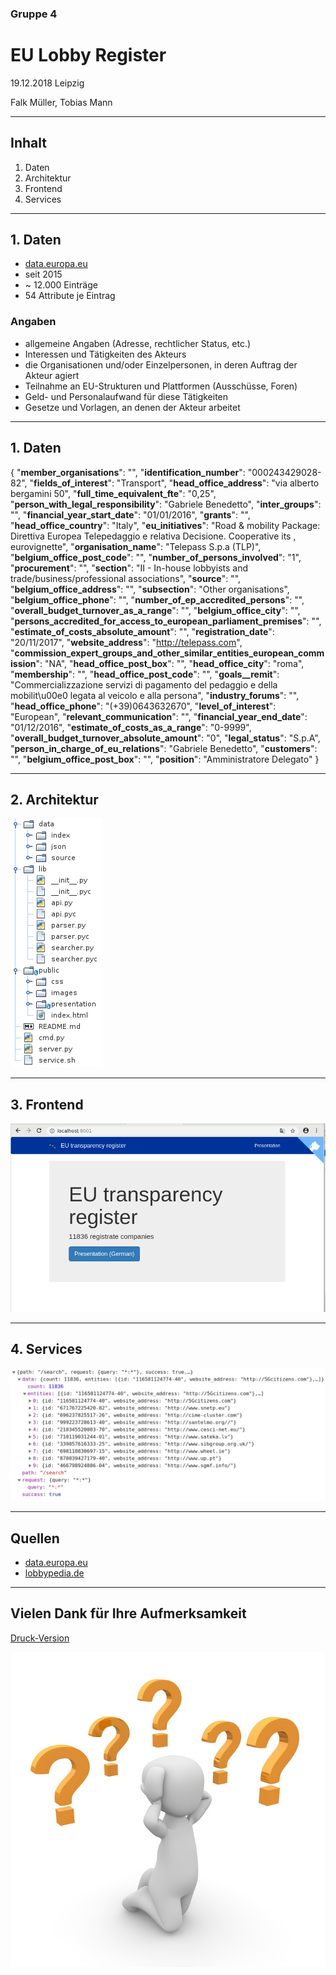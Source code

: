 <!-- .slide: data-layout="main" -->
###  Gruppe 4
# EU Lobby Register

     
19.12.2018 Leipzig

Falk Müller, Tobias Mann

--------------------------------------------------------------------------------

## Inhalt

1. Daten
2. Architektur
3. Frontend
4. Services

--------------------------------------------------------------------------------
<!-- .slide: style="font-size: 0.8em;" -->

## 1. Daten

- [data.europa.eu](https://data.europa.eu/euodp/en/data/dataset/transparency-register)
- seit 2015
- ~ 12.000 Einträge
- 54 Attribute je Eintrag

### Angaben

- allgemeine Angaben (Adresse, rechtlicher Status, etc.)
- Interessen und Tätigkeiten des Akteurs
- die Organisationen und/oder Einzelpersonen, in deren Auftrag der Akteur agiert
- Teilnahme an EU-Strukturen und Plattformen (Ausschüsse, Foren)
- Geld- und Personalaufwand für diese Tätigkeiten
- Gesetze und Vorlagen, an denen der Akteur arbeitet

--------------------------------------------------------------------------------
<!-- .slide: style="font-size: 0.5em;" -->

## 1. Daten

{
  "**member_organisations**": "",
  "**identification_number**": "000243429028-82",
  "**fields_of_interest**": "Transport",
  "**head_office_address**": "via alberto bergamini 50",
  "**full_time_equivalent_fte**": "0,25",
  "**person_with_legal_responsibility**": "Gabriele Benedetto",
  "**inter_groups**": "",
  "**financial_year_start_date**": "01/01/2016",
  "**grants**": "",
  "**head_office_country**": "Italy",
  "**eu_initiatives**": "Road & mobility Package: Direttiva Europea Telepedaggio e relativa Decisione. Cooperative its , eurovignette",
  "**organisation_name**": "Telepass S.p.a (TLP)",
  "**belgium_office_post_code**": "",
  "**number_of_persons_involved**": "1",
  "**procurement**": "",
  "**section**": "II - In-house lobbyists and trade/business/professional associations",
  "**source**": "",
  "**belgium_office_address**": "",
  "**subsection**": "Other organisations",
  "**belgium_office_phone**": "",
  "**number_of_ep_accredited_persons**": "",
  "**overall_budget_turnover_as_a_range**": "",
  "**belgium_office_city**": "",
  "**persons_accredited_for_access_to_european_parliament_premises**": "",
  "**estimate_of_costs_absolute_amount**": "",
  "**registration_date**": "20/11/2017",
  "**website_address**": "http://telepass.com",
  "**commission_expert_groups_and_other_similar_entities_european_commission**": "NA",
  "**head_office_post_box**": "",
  "**head_office_city**": "roma",
  "**membership**": "",
  "**head_office_post_code**": "",
  "**goals__remit**": "Commercializzazione servizi di pagamento del pedaggio e della mobilit\\u00e0 legata al veicolo e alla persona",
  "**industry_forums**": "",
  "**head_office_phone**": "(+39)0643632670",
  "**level_of_interest**": "European",
  "**relevant_communication**": "",
  "**financial_year_end_date**": "01/12/2016",
  "**estimate_of_costs_as_a_range**": "0-9999",
  "**overall_budget_turnover_absolute_amount**": "0",
  "**legal_status**": "S.p.A",
  "**person_in_charge_of_eu_relations**": "Gabriele Benedetto",
  "**customers**": "",
  "**belgium_office_post_box**": "",
  "**position**": "Amministratore Delegato"
}

--------------------------------------------------------------------------------

## 2. Architektur

![Frontend](media/struktur.png)<!-- .element: style="height: 530px;" -->

--------------------------------------------------------------------------------

## 3. Frontend

![Frontend](media/frontend.png)

--------------------------------------------------------------------------------

## 4. Services

![Api](media/request.png)

--------------------------------------------------------------------------------

## Quellen

- [data.europa.eu](https://data.europa.eu/euodp/en/data/dataset/transparency-register)
- [lobbypedia.de](https://lobbypedia.de/wiki/Lobbyregister_EU)


--------------------------------------------------------------------------------

## Vielen Dank für Ihre Aufmerksamkeit


[Druck-Version](?print-pdf)

![Fragen](media/questions.jpg)<!-- .element: style="width: 400px;" -->
